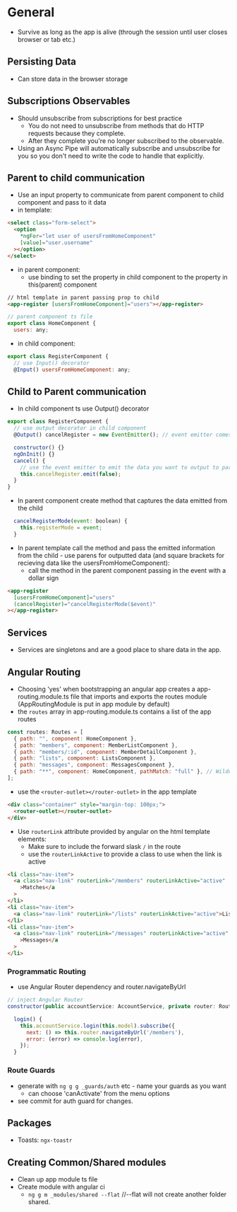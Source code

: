 # General

- Survive as long as the app is alive (through the session until user closes browser or tab etc.)

## Persisting Data

- Can store data in the browser storage

## Subscriptions Observables

- Should unsubscribe from subscriptions for best practice
  - You do not need to unsubscribe from methods that do HTTP requests because they complete.
  - After they complete you're no longer subscribed to the observable.
- Using an Async Pipe will automatically subscribe and unsubscribe for you so you don't need to write the code to handle that explicitly.

## Parent to child communication

- Use an input property to communicate from parent component to child component and pass to it data
- in template:

```html
<select class="form-select">
  <option
    *ngFor="let user of usersFromHomeComponent"
    [value]="user.username"
  ></option>
</select>
```

- in parent component:
  - use binding to set the property in child component to the property in this(parent) component

```html
// html template in parent passing prop to child
<app-register [usersFromHomeComponent]="users"></app-register>
```

```javascript
// parent component ts file
export class HomeComponent {
  users: any;
```

- in child component:

```javascript
export class RegisterComponent {
  // use Input() decorator
  @Input() usersFromHomeComponent: any;
```

## Child to Parent communication

- In child component ts use Output() decorator

```javascript
export class RegisterComponent {
  // use output decorator in child component
  @Output() cancelRegister = new EventEmitter(); // event emitter comes from angular core

  constructor() {}
  ngOnInit() {}
  cancel() {
    // use the event emitter to emit the data you want to output to parent
    this.cancelRegister.emit(false);
  }
}
```

- In parent component create method that captures the data emitted from the child

```javascript
  cancelRegisterMode(event: boolean) {
    this.registerMode = event;
  }
```

- In parent template call the method and pass the emitted information from the child - use parens for outputted data (and square brackets for recieving data like the usersFromHomeComponent):
  - call the method in the parent component passing in the event with a dollar sign

```html
<app-register
  [usersFromHomeComponent]="users"
  (cancelRegister)="cancelRegisterMode($event)"
></app-register>
```

## Services

- Services are singletons and are a good place to share data in the app.

## Angular Routing

- Choosing 'yes' when bootstrapping an angular app creates a app-routing.module.ts file that imports and exports the routes module (AppRoutingModule is put in app module by default)
- the `routes` array in app-routing.module.ts contains a list of the app routes

```javascript
const routes: Routes = [
  { path: "", component: HomeComponent },
  { path: "members", component: MemberListComponent },
  { path: "members/:id", component: MemberDetailComponent },
  { path: "lists", component: ListsComponent },
  { path: "messages", component: MessagesComponent },
  { path: "**", component: HomeComponent, pathMatch: "full" }, // Wildcard to catch no matches
];
```

- use the `<router-outlet></router-outlet>` in the app template

```html
<div class="container" style="margin-top: 100px;">
  <router-outlet></router-outlet>
</div>
```

- Use `routerLink` attribute provided by angular on the html template elements:
  - Make sure to include the forward slask `/` in the route
  - use the `routerLinkActive` to provide a class to use when the link is active

```html
<li class="nav-item">
  <a class="nav-link" routerLink="/members" routerLinkActive="active"
    >Matches</a
  >
</li>
<li class="nav-item">
  <a class="nav-link" routerLink="/lists" routerLinkActive="active">Lists</a>
</li>
<li class="nav-item">
  <a class="nav-link" routerLink="/messages" routerLinkActive="active"
    >Messages</a
  >
</li>
```

### Programmatic Routing

- use Angular Router dependency and router.navigateByUrl

```javascript
// inject Angular Router
constructor(public accountService: AccountService, private router: Router) {}

  login() {
    this.accountService.login(this.model).subscribe({
      next: () => this.router.navigateByUrl('/members'),
      error: (error) => console.log(error),
    });
  }
```

### Route Guards

- generate with `ng g g _guards/auth` etc - name your guards as you want
  - can choose 'canActivate' from the menu options
- see commit for auth guard for changes.

## Packages

- Toasts: `ngx-toastr`

## Creating Common/Shared modules

- Clean up app module ts file
- Create module with angular ci
  - `ng g m _modules/shared --flat` //--flat will not create another folder shared.
